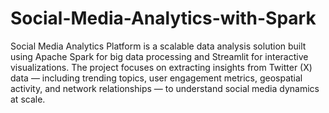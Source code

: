 # Social-Media-Analytics-with-Spark

Social Media Analytics Platform is a scalable data analysis solution built using Apache Spark for big data processing and Streamlit for interactive visualizations. The project focuses on extracting insights from Twitter (X) data — including trending topics, user engagement metrics, geospatial activity, and network relationships — to understand social media dynamics at scale.
